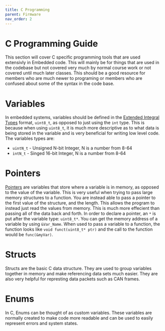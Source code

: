 ```yaml
---
title: C Programming 
parent: Firmware
nav_order: 2
---
```


# C Programming Guide
This section will cover C specific programming tools that are used extensivly in Embedded code. This will mainly be for things that are used in the codebase but not covered very much by normal course work or not covered until much later classes. This should be a good resource for members who are much newer to programing or members who are confused about some of the syntax in the code base.

# Variables
In embedded systems, variables should be defined in the [Extended Integral Types] format, `uint8_t`, as opposed to just using the `int` type. This is because when using `uint8_t`, it is much more descriptive as to what data is being stored in the variable and is very beneficial for writing low level code. The variables types are:
- `uintN_t` - Unsigned N-bit Integer, N is a number from 8-64
- `intN_t` - Singed 16-bit Integer, N is a number from 8-64

# Pointers
[Pointers] are variables that store where a variable is in memory, as opposed to the value of the variable. This is very useful when trying to pass large memory structures to a function. You are instead able to pass a pointer to the first value of the structure, and the length. This allows the program to instead just read the values from memory. This is much more effecient than passing all of the data back and forth. In order to declare a pointer, an `*` is put after the variable type: `uint8_t*`. You can get the memory address of a variable by using `&Var_Name`. When used to pass a variable to a function, the function looks like `void funct(uint8_t* ptr)` and the call to the function would be `func(&myVar)`. 

# Structs
Structs are the basic C data structure. They are used to group variables together in memory and make referencing data sets much easier. They are also very helpful for represting data packets such as CAN frames.

# Enums
In C, Enums can be thought of as custom variables. These variables are normally created to make code more readable and can be used to easily represent errors and system states.



[Extended Integral Types]: (https://www.geeksforgeeks.org/extended-integral-types-choosing-correct-integer-size-cc/)
[Pointers]: (https://www.geeksforgeeks.org/c-pointers/)